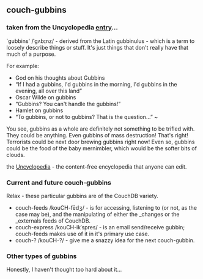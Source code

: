 ## couch-gubbins

### taken from the Uncyclopedia <a href="http://uncyclopedia.wikia.com/wiki/Gubbins">entry</a>...
`gubbins' /ˈgʌbɪnz/ - derived from the Latin gubbinulus - which is a term to loosely describe things or stuff. It's just things that don't really have that much of a purpose.

For example:

-  God on his thoughts about Gubbins
  -  “If I had a gubbins, I'd gubbins in the morning, I'd gubbins in the evening, all over this land”
-  Oscar Wilde on gubbins
  -  “Gubbins? You can't handle the gubbins!”
-  Hamlet on gubbins
  -  “To gubbins, or not to gubbins? That is the question...”
~ 

You see, gubbins as a whole are definitely not something to be trifled with. They could be anything. Even gubbins of mass destruction! That's right! Terrorists could be next door brewing gubbins right now! Even so, gubbins could be the food of the baby mernimbler, which would be the softer bits of clouds.

the <a href="http://uncyclopedia.wikia.com/wiki/Main_Page">Uncyclopedia</a> - the content-free encyclopedia that anyone can edit.

### Current and future couch-gubbins
Relax - these particular gubbins are of the CouchDB variety.
-  couch-feeds /kouCH-fēdʒ/ - is for accessing, listening to (or not, as the case may be), and the manipulating of either the _changes or the _externals feeds of CouchDB.
-  couch-express /kouCH-ikˈspres/ - is an email send/receive gubbin; couch-feeds makes use of it in it's primary use case.
-  couch-? /kouCH-?/ - give me a snazzy idea for the next couch-gubbin.

### Other types of gubbins
Honestly, I haven't thought too hard about it...
